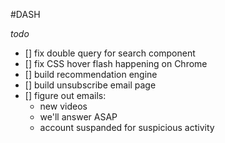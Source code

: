 #DASH

*todo*

- [] fix double query for search component
- [] fix CSS hover flash happening on Chrome 
- [] build recommendation engine
- [] build unsubscribe email page
- [] figure out emails: 
    - new videos
    - we'll answer ASAP
    - account suspanded for suspicious activity